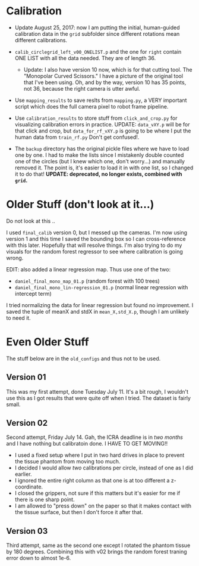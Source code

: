 # Calibration

- Update August 25, 2017: now I am putting the initial, human-guided calibration data in the `grid` subfolder since different rotations mean different calibrations.

- `calib_circlegrid_left_v00_ONELIST.p` and the one for `right` contain ONE LIST with all the data needed. They are of length 36.
    
    - Update: I also have version 10 now, which is for that cutting tool. The "Monopolar Curved Scissors." I have a picture of the original tool that I've been using. Oh, and by the way, version 10 has 35 points, not 36, because the right camera is utter awful.

- Use `mapping_results` to save reslts from `mapping.py`, a VERY important script which does the full camera pixel to robot frame pipeline.

- Use `calibration_results` to store stuff from `click_and_crop.py` for visualizing calibration errors in practice. UPDATE: `data_vXY.p` will be for that click and crop, but `data_for_rf_vXY.p` is going to be where I put the human data from `train_rf.py` Don't get confused!.

- The `backup` directory has the original pickle files where we have to load one by one. I had to make the lists since I mistakenly double counted one of the circles (but I knew which one, don't worry...) and manually removed it. The point is, it's easier to load it in with one list, so I changed it to do that! **UPDATE: deprecated, no longer exists, combined with `grid`.**







# Older Stuff (don't look at it...)

Do not look at this ..

I used `final_calib` version 0, but I messed up the cameras. I'm now using version 1 and this time I saved the bounding box so I can cross-reference with this later. Hopefully that will resolve things.
I'm also trying to do my visuals for the random forest regressor to see where calibration is going wrong.

EDIT: also added a linear regression map. Thus use one of the two:

- `daniel_final_mono_map_01.p` (random forest with 100 trees)
- `daniel_final_mono_lin-regression_01.p` (normal linear regression with intercept term)

I tried normalizing the data for linear regression but found no improvement. I saved the tuple of meanX and stdX in `mean_X,std_X.p`, though I am unlikely to need it.

# Even Older Stuff

The stuff below are in the `old_configs` and thus not to be used.

## Version 01

This was my first attempt, done Tuesday July 11. It's a bit rough, I wouldn't use this as I got results that were quite off when I tried. The dataset is fairly small.

## Version 02

Second attempt, Friday July 14. Gah, the ICRA deadline is in *two months* and I have nothing but calibratoin done. I HAVE TO GET MOVING!!

- I used a fixed setup where I put in two hard drives in place to prevent the tissue phantom from moving too much. 
- I decided I would allow *two* calibrations per circle, instead of one as I did earlier.
- I ignored the entire right column as that one is at too different a z-coordinate.
- I closed the grippers, not sure if this matters but it's easier for me if there is one sharp point.
- I am allowed to "press down" on the paper so that it makes contact with the tissue surface, but then I don't force it after that.


## Version 03

Third attempt, same as the second one except I rotated the phantom tissue by 180 degrees. Combining this with v02 brings the random forest traning error down to almost 1e-6.
